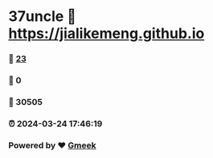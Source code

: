 # 37uncle :link: https://jialikemeng.github.io 
### :page_facing_up: [23](https://jialikemeng.github.io/tag.html) 
### :speech_balloon: 0 
### :hibiscus: 30505 
### :alarm_clock: 2024-03-24 17:46:19 
### Powered by :heart: [Gmeek](https://github.com/Meekdai/Gmeek)
